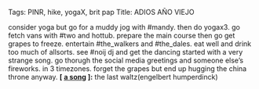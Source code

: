 Tags: PINR, hike, yogaX, brit pap
Title: ADIOS AÑO VIEJO
  
consider yoga but go for a muddy jog with #mandy. then do yogax3\. go fetch vans with #two and hottub. prepare the main course then go get grapes to freeze. entertain #the_walkers and #the_dales. eat well and drink too much of allsorts. see #noij dj and get the dancing started with a very strange song. go thorugh the social media greetings and someone else’s fireworks. in 3 timezones. forget the grapes but end up hugging the china throne anyway.
**[ [a song](https://open.spotify.com/track/1b7nLfDvp1C3m9ocEA7gZr) ]:** the last waltz(engelbert humperdinck)